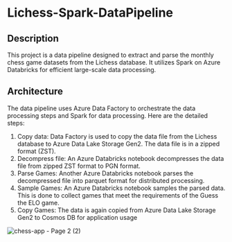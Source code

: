 # Lichess-Spark-DataPipeline

## Description

This project is a data pipeline designed to extract and parse the monthly chess game datasets from the Lichess database. 
It utilizes Spark on Azure Databricks for efficient large-scale data processing.

## Architecture
The data pipeline uses Azure Data Factory to orchestrate the data processing steps and Spark for data processing. Here are the detailed steps:

1. Copy data: Data Factory is used to copy the data file from the Lichess database to Azure Data Lake Storage Gen2. The data file is in a zipped format (ZST).
2. Decompress file: An Azure Databricks notebook decompresses the data file from zipped ZST format to PGN format.
3. Parse Games: Another Azure Databricks notebook parses the decompressed file into parquet format for distributed processing.
4. Sample Games: An Azure Databricks notebook samples the parsed data. This is done to collect games that meet the requirements of the Guess the ELO game.
5. Copy Games: The data is again copied from Azure Data Lake Storage Gen2 to Cosmos DB for application usage

![chess-app - Page 2 (2)](https://github.com/hieuimba/Lichess-Spark-DataPipeline/assets/89481020/8b36b059-25fc-4b7f-9597-d1cdf8b9655d)
